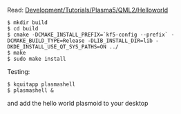 Read: [Development/Tutorials/Plasma5/QML2/Helloworld](https://techbase.kde.org/Development/Tutorials/Plasma5/QML2/Helloworld)
```
$ mkdir build
$ cd build
$ cmake -DCMAKE_INSTALL_PREFIX=`kf5-config --prefix` -DCMAKE_BUILD_TYPE=Release -DLIB_INSTALL_DIR=lib -DKDE_INSTALL_USE_QT_SYS_PATHS=ON ../
$ make
$ sudo make install
```

Testing:
```
$ kquitapp plasmashell
$ plasmashell &
```

and add the hello world plasmoid to your desktop